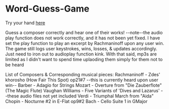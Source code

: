 # Word-Guess-Game
Try your hand [here]("https://michaelbaggett.github.io/Word-Guess-Game/")

Guess a composer correctly and hear one of their works!
  --note--the audio play function does not work correctly, and it has not been yet fixed. 
  I have set the play function to play an excerpt by Rachmaninoff upon any user win. 
  The game still logs user keystrokes, wins, losses, & updates accordingly. Just need
  to iron out to audioplay function kink. With that said, mp3s are limited as I didn't want
  to spend time uplaoding them simply for them not to be heard
  
  List of Composers & Corresponding musical pieces:
  Rachmaninoff - Zdes' khorosho (How Fair This Spot) op21#7 --this is currently heard upon user win--
  Barber - Adagio for Strings
  Mozart - Overture from "Die Zauberflote" (The Magic Flute)
  Vaughan Williams - Five Variants of 'Dives and Lazarus'
  --these audio files not yet included
  Verdi - Triumphal March from "Aida"
  Chopin - Nocturne #2 in E-Flat op9#2
  Bach - Cello Suite 1 in GMajor
  

